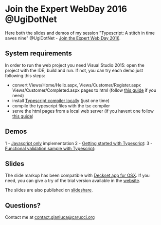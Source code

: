 # Join the Expert WebDay 2016 @UgiDotNet
Here both the slides and demos of my session "Typescript: A stitch in time saves nine" @UgiDotNet - [Join the Expert Web Day 2016]( http://www.ugidotnet.org/eventi/48/Join-the-Expert--Web-Day).

## System requirements
In order to run the web project you need Visual Studio 2015: open the project with the IDE, build and run.
If not, you can try each demo just following this steps:
- convert Views/Home/Hello.aspx, Views/Customer/Register.aspx Views/Customer/Completed.aspx pages to html (follow [this guide](https://www.quora.com/How-do-I-convert-ASP-NET-razor-view-pages-cshtml-into-plain-html-view-pages-in-Entity-Framework-ADO-NET-data-model) if you need)
- install [Typescript compiler locally](https://www.typescriptlang.org/index.html#download-links) (just one time)
- compile the typescript files with the tsc compiler
- serve the html pages from a local web server (if you havent one follow [this guide](http://jasonwatmore.com/post/2016/06/22/nodejs-setup-simple-http-server-local-web-server))

## Demos
1 - [Javascript only](demo/1-BeforeTypescript) implementation
2 - [Getting started with Typescript](demo/2-GettingStartedWithTypescript):
3 - [Functional validation sample with Typescript](demo/3-FunctionalTypescriptt):

## Slides
The slide markup has been compatible with [Deckset app for OSX](http://www.decksetapp.com). If you need, you can give a try of the trial version available in the [website](http://www.decksetapp.com/try.html).

The slides are also published on [slideshare](http://www.slideshare.net/rucka/typescript-a-stitch-in-time-saves-nine).

## Questions?
Contact me at contact.gianluca@carucci.org
